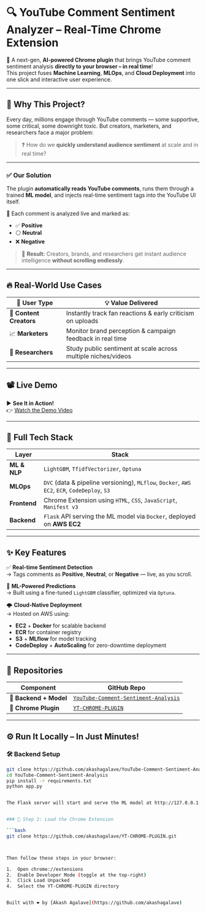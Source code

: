 # 🔍 YouTube Comment Sentiment Analyzer – Real-Time Chrome Extension

🚀 A next-gen, **AI-powered Chrome plugin** that brings YouTube comment sentiment analysis **directly to your browser – in real time**!  
This project fuses **Machine Learning**, **MLOps**, and **Cloud Deployment** into one slick and interactive user experience.

---

## 🎯 Why This Project?

Every day, millions engage through YouTube comments — some supportive, some critical, some downright toxic. But creators, marketers, and researchers face a major problem:

> ❓ How do we **quickly understand audience sentiment** at scale and in real time?

---

### ✅ Our Solution

The plugin **automatically reads YouTube comments**, runs them through a trained **ML model**, and injects real-time sentiment tags into the YouTube UI itself.

💬 Each comment is analyzed live and marked as:
- ✅ **Positive**
- ⚪ **Neutral**
- ❌ **Negative**

> 🧠 **Result:** Creators, brands, and researchers get instant audience intelligence **without scrolling endlessly**.

---

## 🔥 Real-World Use Cases

| 👥 User Type         | 💡 Value Delivered                                                |
|---------------------|-------------------------------------------------------------------|
| 🎥 **Content Creators** | Instantly track fan reactions & early criticism on uploads        |
| 📈 **Marketers**         | Monitor brand perception & campaign feedback in real time        |
| 🧠 **Researchers**        | Study public sentiment at scale across multiple niches/videos    |

---

## 📽️ Live Demo

▶️ **See It in Action!**  
👉 [Watch the Demo Video](Demo_Video/YT-Plugin.mp4)

---

## 🧠 Full Tech Stack

| **Layer**      | **Stack**                                                                                          |
|----------------|----------------------------------------------------------------------------------------------------|
| **ML & NLP**   | `LightGBM`, `TfidfVectorizer`, `Optuna`                                                            |
| **MLOps**      | `DVC` (data & pipeline versioning), `MLflow`, `Docker`, `AWS EC2`, `ECR`, `CodeDeploy`, `S3`      |
| **Frontend**   | Chrome Extension using `HTML`, `CSS`, `JavaScript`, `Manifest v3`                                  |
| **Backend**    | `Flask` API serving the ML model via `Docker`, deployed on **AWS EC2**                             |

---

## ✨ Key Features

✅ **Real-time Sentiment Detection**  
→ Tags comments as **Positive**, **Neutral**, or **Negative** — live, as you scroll.

🧠 **ML-Powered Predictions**  
→ Built using a fine-tuned `LightGBM` classifier, optimized via `Optuna`.

🌩️ **Cloud-Native Deployment**  
→ Hosted on AWS using:
- **EC2** + **Docker** for scalable backend
- **ECR** for container registry
- **S3** + **MLflow** for model tracking
- **CodeDeploy** + **AutoScaling** for zero-downtime deployment

---

## 📁 Repositories

| Component         | GitHub Repo                                                                 |
|------------------|------------------------------------------------------------------------------|
| 🤖 **Backend + Model**   | [`YouTube-Comment-Sentiment-Analysis`](https://github.com/akashagalave/YouTube-Comment-Sentiment-Analysis) |
| 🧩 **Chrome Plugin**     | [`YT-CHROME-PLUGIN`](https://github.com/akashagalave/YT-CHROME-PLUGIN)                                    |

---

## ⚙️ Run It Locally – In Just Minutes!

### 🛠️ Backend Setup

```bash
git clone https://github.com/akashagalave/YouTube-Comment-Sentiment-Analysis.git
cd YouTube-Comment-Sentiment-Analysis
pip install -r requirements.txt
python app.py


The Flask server will start and serve the ML model at http://127.0.0.1:5000.


### 🧩 Step 2: Load the Chrome Extension

```bash
git clone https://github.com/akashagalave/YT-CHROME-PLUGIN.git



Then follow these steps in your browser:

1.  Open chrome://extensions
2.  Enable Developer Mode (toggle at the top-right)
3.  Click Load Unpacked
4.  Select the YT-CHROME-PLUGIN directory


Built with ❤️ by [Akash Agalave](https://github.com/akashagalave)




